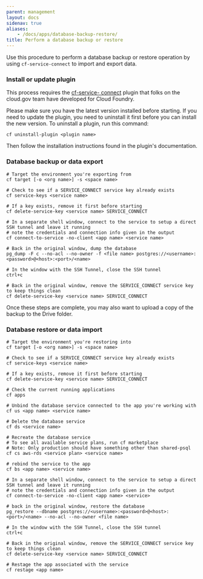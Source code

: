 ```yaml
---
parent: management
layout: docs
sidenav: true
aliases: 
    - /docs/apps/database-backup-restore/
title: Perform a database backup or restore
---
```



Use this procedure to perform a database backup or restore operation by using `cf-service-connect` to import and export data.

### Install or update plugin

This process requires the [cf-service-
connect](https://github.com/18F/cf-service-connect) plugin that folks on the
cloud.gov team have developed for Cloud Foundry.

Please make sure you have the
latest version installed before starting. If you need to update the plugin, you
need to uninstall it first before you can install the new version. To uninstall
a plugin, run this command:

```
cf uninstall-plugin <plugin name>
```

Then follow the installation instructions found in the plugin's documentation.

### Database backup or data export

```
# Target the environment you're exporting from
cf target [-o <org name>] -s <space name>

# Check to see if a SERVICE_CONNECT service key already exists
cf service-keys <service name>

# If a key exists, remove it first before starting
cf delete-service-key <service name> SERVICE_CONNECT

# In a separate shell window, connect to the service to setup a direct SSH tunnel and leave it running
# note the credentials and connection info given in the output
cf connect-to-service -no-client <app name> <service name>

# Back in the original window, dump the database
pg_dump -F c --no-acl --no-owner -f <file name> postgres://<username>:<password>@<host>:<port>/<name>

# In the window with the SSH Tunnel, close the SSH tunnel
ctrl+c

# Back in the original window, remove the SERVICE_CONNECT service key to keep things clean
cf delete-service-key <service name> SERVICE_CONNECT
```

Once these steps are complete, you may also want to upload a copy of the backup to the Drive folder.

### Database restore or data import

```
# Target the environment you're restoring into
cf target [-o <org name>] -s <space name>

# Check to see if a SERVICE_CONNECT service key already exists
cf service-keys <service name>

# If a key exists, remove it first before starting
cf delete-service-key <service name> SERVICE_CONNECT

# Check the current running applications
cf apps

# Unbind the database service connected to the app you're working with
cf us <app name> <service name>

# Delete the database service
cf ds <service name>

# Recreate the database service
# To see all available service plans, run cf marketplace
# Note: Only production should have something other than shared-psql
cf cs aws-rds <service plan> <service name>

# rebind the service to the app
cf bs <app name> <service name>

# In a separate shell window, connect to the service to setup a direct SSH tunnel and leave it running
# note the credentials and connection info given in the output
cf connect-to-service -no-client <app name> <service>

# back in the original window, restore the database
pg_restore --dbname postgres://<username>:<password>@<host>:<port>/<name> --no-acl --no-owner <file name>

# In the window with the SSH Tunnel, close the SSH tunnel
ctrl+c

# Back in the original window, remove the SERVICE_CONNECT service key to keep things clean
cf delete-service-key <service name> SERVICE_CONNECT

# Restage the app associated with the service
cf restage <app name>
```